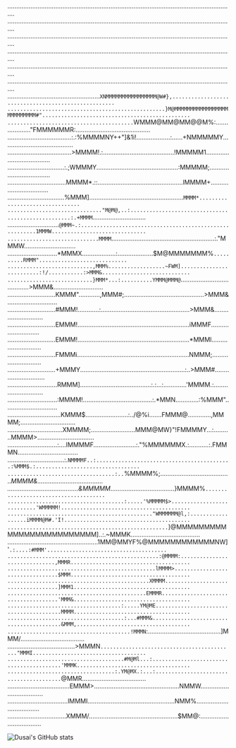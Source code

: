 ................................................................................................................................
................................................................................................................................
................................................................................................................................
................................................................................................................................
................................................................................................................................
................................................................................................................................
....................................................`XNMMMMMMMMMMMMMMMM@W#},....................................................
..................................................}M@MMMMMMMMMMMMMMMMMMMMMMMMMM#"...............................................
........................................`WMMM@MM@MM@@M%:...................."FMMMMMMR:..........................................
....................................:.:%MMMMNY++"]&1i!...................:......+NMMMMMY........................................
....................................>MMMM!.:........................................!MMMMM1.....................................
................................:.;WMMMY..............................................:MMMMM;...................................
.................................MMMM*.::................................................lMMMM+.................................
................................%MMM].....................................................`MMMM*................................
.............................."M@M@,..:...................................................:.+MMMM`..............................
.............................`@MMM~.:........................................................1MMMW..............................
.............................MMMM`..........................................................:."MMMW.............................
............................*MMMX...................:....................$M@MMMMMMM%`..........RMMM"............................
...........................,MMM%..................~FWM].........................:!/...........:>MMM&............................
...........................}MMM*...:..........YMMM@MMM@`.......................................>MMM&............................
...........................KMMM"............,MMM#;.............................................>MMM&............................
...........................#MMM!............:..................................................>MMM&............................
...........................EMMM!...............................................................iMMMF............................
...........................EMMM!...............................................................*MMMl............................
...........................FMMMi...............................................................NMMM;............................
...........................+MMMY...........................................................:..>MMM#.............................
............................RMMM]........................................:.:...:.............'MMMM.:............................
............................:MMMM!.......................................:.*MMN.............:%MMM"..............................
..............................KMMM$........................:../@%i.......FMMM@.............,MMMM;...............................
...............................XMMMM;.........................MMM@MW}"!FMMMMY...:..........MMMM>................................
............................:....IMMMMF........................:."%MMMMMMX.:...........:.FMMMN..................................
................................:.`NMMMMF..:...........................................:%MMM$.:.................................
..................................:..`%MMMM%;........................................*MMMM&.....................................
........................................&MMMMM*....................................}MMMM%`......................................
.....................................:.....'%MMMMM$>...........................'WMMMMM!.........................................
.............................................."WMMMMMM@l,:..................iMMMM@M#.'I!........................................
...................................................`]@MMMMMMMMMMMMMMMMMMMMMMMMM]..:.~MMMK.......................................
...................................................1MM@MMYF%@MMMMMMMMMMMMNW]'`.:....:#MMM'......................................
................................................:@MMMM:..............................,MMMR......................................
...............................................lMMMM>.................................$MMM......................................
.............................................XMMMM....................................]MMM1.....................................
............................................EMMMR.....................................'MMM&.....................................
....................................:.....YM@ME........................................MMMM.....................................
.....................................:...#MMM&.........................................&MMM,....................................
.......................................!MMMN`:.........................................]MMM/....................................
......................................>MMMN`..........................................."MMMI....................................
.....................................#M@Ml...:.........................................'MMMK....................................
..................................:.YM@MX.:...:........................................`@MMR....................................
...................................EMMM>................................................NMMW....................................
..................................lMMMI.................................................NMM%....................................
.................................XMMM/..................................................$MM@:...................................

<!--
**ycycse/ycycse** is a ✨ _special_ ✨ repository because its `README.md` (this file) appears on your GitHub profile.

Here are some ideas to get you started:

- 🔭 I’m currently working on ...
- 🌱 I’m currently learning ...
- 👯 I’m looking to collaborate on ...
- 🤔 I’m looking for help with ...
- 💬 Ask me about ...
- 📫 How to reach me: ...
- 😄 Pronouns: ...
- ⚡ Fun fact: ...
-->

![Dusai's GitHub stats](https://github-readme-stats.vercel.app/api?username=ycycse)
